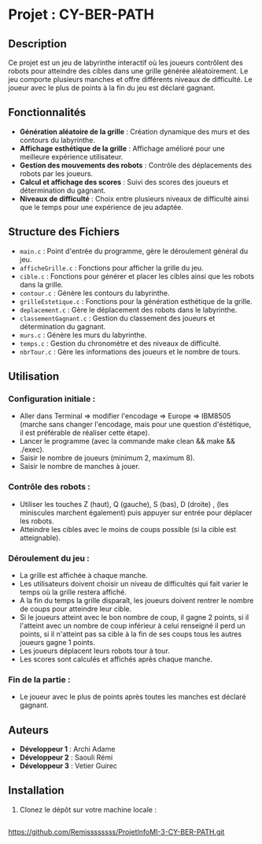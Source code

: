 # Projet : CY-BER-PATH

## Description
Ce projet est un jeu de labyrinthe interactif où les joueurs contrôlent des robots pour atteindre des cibles dans une grille générée aléatoirement. Le jeu comporte plusieurs manches et offre différents niveaux de difficulté. Le joueur avec le plus de points à la fin du jeu est déclaré gagnant.

## Fonctionnalités
- **Génération aléatoire de la grille** : Création dynamique des murs et des contours du labyrinthe.
- **Affichage esthétique de la grille** : Affichage amélioré pour une meilleure expérience utilisateur.
- **Gestion des mouvements des robots** : Contrôle des déplacements des robots par les joueurs.
- **Calcul et affichage des scores** : Suivi des scores des joueurs et détermination du gagnant.
- **Niveaux de difficulté** : Choix entre plusieurs niveaux de difficulté  ainsi que le temps pour une expérience de jeu adaptée.

## Structure des Fichiers
- `main.c` : Point d'entrée du programme, gère le déroulement général du jeu.
- `afficheGrille.c` : Fonctions pour afficher la grille du jeu.
- `cible.c` : Fonctions pour générer et placer les cibles ainsi que les robots dans la grille.
- `contour.c` : Génère les contours du labyrinthe.
- `grilleEstetique.c` : Fonctions pour la génération esthétique de la grille.
- `deplacement.c` : Gère le déplacement des robots dans le labyrinthe.
- `classementGagnant.c` : Gestion du classement des joueurs et détermination du gagnant.
- `murs.c` : Génère les murs du labyrinthe.
- `temps.c` : Gestion du chronomètre et des niveaux de difficulté.
- `nbrTour.c` : Gère les informations des joueurs et le nombre de tours.

## Utilisation

### Configuration initiale :
- Aller dans Terminal => modifier l'encodage => Europe => IBM8505 (marche sans changer l'encodage, mais pour une question d'éstétique, il est préférable de réaliser cette étape).
- Lancer le programme (avec la commande make clean && make && ./exec).
- Saisir le nombre de joueurs (minimum 2, maximum 8).
- Saisir le nombre de manches à jouer.

### Contrôle des robots :
- Utiliser les touches Z (haut), Q (gauche), S (bas), D (droite) , (les miniscules marchent également) puis appuyer sur entrée pour déplacer les robots.
- Atteindre les cibles avec le moins de coups possible (si la cible est atteignable).

### Déroulement du jeu :
- La grille est affichée à chaque manche.
- Les utilisateurs doivent choisir un niveau de difficultés qui fait varier le temps où la grille restera affiché.
- A la fin du temps la grille disparaît, les joueurs doivent rentrer le nombre de coups pour atteindre leur cible.
- Si le joueurs atteint avec le bon nombre de coup, il gagne 2 points, si il l'atteint avec un nombre de coup inférieur à celui renseigné il perd un points, si il n'atteint pas sa cible à la fin de ses coups tous les autres joueurs gagne 1 points.
- Les joueurs déplacent leurs robots tour à tour.
- Les scores sont calculés et affichés après chaque manche.

### Fin de la partie :
- Le joueur avec le plus de points après toutes les manches est déclaré gagnant.

## Auteurs
- **Développeur 1** : Archi Adame
- **Développeur 2** : Saouli Rémi
- **Développeur 3** : Vetier Guirec

## Installation
1. Clonez le dépôt sur votre machine locale :
   ```bash
https://github.com/Remissssssss/ProjetInfoMI-3-CY-BER-PATH.git

